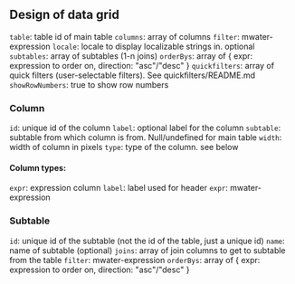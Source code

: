 

## Design of data grid

`table`: table id of main table
`columns`: array of columns
`filter`: mwater-expression
`locale`: locale to display localizable strings in. optional
`subtables`: array of subtables (1-n joins)
`orderBys`: array of { expr: expression to order on, direction: "asc"/"desc" }
`quickfilters`: array of quick filters (user-selectable filters). See quickfilters/README.md
`showRowNumbers`: true to show row numbers

### Column

`id`: unique id of the column
`label`: optional label for the column
`subtable`: subtable from which column is from. Null/undefined for main table
`width`: width of column in pixels
`type`: type of the column. see below

#### Column types:
`expr`: expression column
  `label`: label used for header
  `expr`: mwater-expression

### Subtable

`id`: unique id of the subtable (not the id of the table, just a unique id)
`name`: name of subtable (optional)
`joins`: array of join columns to get to subtable from the table
`filter`: mwater-expression
`orderBys`: array of { expr: expression to order on, direction: "asc"/"desc" }